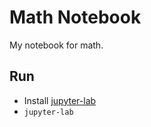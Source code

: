 # Math Notebook

My notebook for math.

## Run

- Install [jupyter-lab](https://jupyterlab.readthedocs.io/en/stable/getting_started/installation.html)
- `jupyter-lab`
